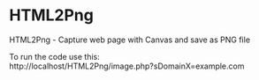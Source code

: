 HTML2Png
========

HTML2Png - Capture web page with Canvas and save as PNG file

To run the code use this:<br />
http://localhost/HTML2Png/image.php?sDomainX=example.com
